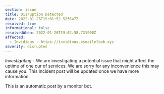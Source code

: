 ```yaml
---
section: issue
title: Disruption Detected
date: 2022-01-26T19:01:52.525647Z
resolved: true
informational: false
resolvedWhen: 2022-01-26T19:02:58.731900Z
affected:
  - Invidious - https://invidious.esmailelbob.xyz
severity: disrupted
---
```

*Investigating* - We are investigating a potential issue that might affect the uptime of one our of services. We are sorry for any inconvenience this may cause you. This incident post will be updated once we have more information.

This is an automatic post by a monitor bot.
        